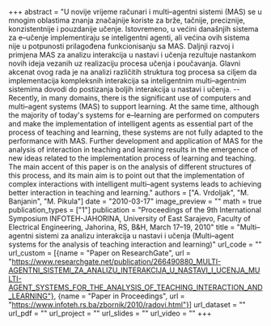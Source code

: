 +++
abstract = "U novije vrijeme računari i multi–agentni sistemi (MAS) se u mnogim oblastima znanja značajnije koriste za brže, tačnije, preciznije, konzistentnije i pouzdanije učenje. Istovremeno, u većini današnjih sistema za e–učenje implementiraju se inteligentni agenti, ali većina ovih sistema nije u potpunosti prilagođena funkcionisanju sa MAS. Daljnji razvoj i primjena MAS za analizu interakcija u nastavi i učenja rezultuje nastankom novih ideja vezanih uz realizaciju procesa učenja i poučavanja. Glavni akcenat ovog rada je na analizi različitih struktura tog procesa sa ciljem da implementacija kompleksnih interakcija sa inteligentnim multi–agentnim sistemima dovodi do postizanja boljih interakcija u nastavi i učenja. -- Recently, in many domains, there is the significant use of computers and multi–agent systems (MAS) to support learning. At the same time, although the majority of today's systems for e–learning are performed on computers and make the implementation of intelligent agents as essential part of the process of teaching and learning, these systems are not fully adapted to the performance with MAS. Further development and application of MAS for the analysis of interaction in teaching and learning results in the emergence of new ideas related to the implementation process of learning and teaching. The main accent of this paper is on the analysis of different structures of this process, and its main aim is to point out that the implementation of complex interactions with intelligent multi–agent systems leads to achieving better interaction in teaching and learning."
authors = ["A. Vrdoljak", "M. Banjanin", "M. Pikula"]
date = "2010-03-17"
image_preview = ""
math = true
publication_types = ["1"]
publication = "Proceedings of the 9th International Symposium INFOTEH-JAHORINA, University of East Sarajevo, Faculty of Electrical Engineering, Jahorina, RS, B&H, March 17–19, 2010"
title = "Multi–agentni sistemi za analizu interakcija u nastavi i učenja (Multi–agent systems for the analysis of teaching interaction and learning)"
url_code = ""
url_custom = [{name = "Paper on ResearchGate", url = "https://www.researchgate.net/publication/266490880_MULTI-AGENTNI_SISTEMI_ZA_ANALIZU_INTERAKCIJA_U_NASTAVI_I_UCENJA_MULTI-AGENT_SYSTEMS_FOR_THE_ANALYSIS_OF_TEACHING_INTERACTION_AND_LEARNING"}, {name = "Paper in Proceedings", url = "https://www.infoteh.rs.ba/zbornik/2010/radovi.html"}]
url_dataset = ""
url_pdf = ""
url_project = ""
url_slides = ""
url_video = ""
+++
